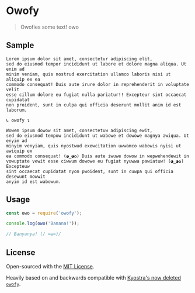 # Owofy

> Owofies some text! owo

## Sample

```
Lorem ipsum dolor sit amet, consectetur adipiscing elit,
sed do eiusmod tempor incididunt ut labore et dolore magna aliqua. Ut enim ad
minim veniam, quis nostrud exercitation ullamco laboris nisi ut aliquip ex ea
commodo consequat! Duis aute irure dolor in reprehenderit in voluptate velit
esse cillum dolore eu fugiat nulla pariatur!! Excepteur sint occaecat cupidatat
non proident, sunt in culpa qui officia deserunt mollit anim id est laborum.

↳ owofy ↴

Wowem ipsum dowow sit amet, consectetuw adipiscing ewit,
sed do eiusmod tempow incididunt ut wabowe et dowowe magnya awiqua. Ut enyim ad
minyim venyiam, quis nyostwud exewcitation uwwamco wabowis nyisi ut awiquip ex
ea commodo consequat! (◕‿◕✿) Duis aute iwuwe dowow in wepwehendewit in
vowuptate vewit esse ciwwum dowowe eu fugiat nyuwwa pawiatuw! (◕‿◕✿) Excepteuw
sint occaecat cupidatat nyon pwoident, sunt in cuwpa qui officia desewunt mowwit
anyim id est wabowum.
```

## Usage

```js
const owo = require('owofy');

console.log(owo('Banana!'));

// Banyanya! (/ =ω=)/
```

## License

Open-sourced with the [MIT License](https://git.holllo.cc/Bauke/owofy/src/branch/main/LICENSE).

Heavily based on and backwards compatible with [Kyostra's now deleted `owofy`](https://github.com/kyostra/owofy).
